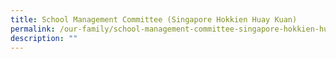 ```yaml
---
title: School Management Committee (Singapore Hokkien Huay Kuan)
permalink: /our-family/school-management-committee-singapore-hokkien-huay-kuan
description: ""
---
```

